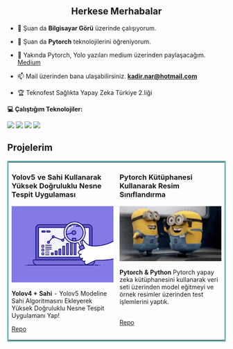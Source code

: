 <h2 align="center">Herkese Merhabalar</h2>

- 🔭 Şuan da **Bilgisayar Görü** üzerinde çalışıyorum.

- 🌱 Şuan da **Pytorch** teknolojilerini öğreniyorum.

- 📝 Yakında Pytorch, Yolo yazıları medium üzerinden paylaşacağım. [Medium](https://medium.com/@kadir.nar)

- 📫 Mail üzerinden bana ulaşabilirsiniz. **kadir.nar@hotmail.com**

- 🏆 Teknofest Sağlıkta Yapay Zeka Türkiye 2.liği

**💻 Çalıştığım Teknolojiler:**


<code><a href="" target="_blank"><img height="50" src="https://www.vectorlogo.zone/logos/pytorch/pytorch-ar21.svg"></a></code>
<code><a href="" target="_blank"><img height="40" src="https://www.vectorlogo.zone/logos/python/python-official.svg"></a></code>
<code><a href="" target="_blank"><img height="50" src="https://www.vectorlogo.zone/logos/linux/linux-ar21.svg"></a></code>
<code><a href="" target="_blank"><img height="50" src="https://www.vectorlogo.zone/logos/raspberrypi/raspberrypi-ar21.svg"></a></code>

## Projelerim
<table bordercolor="#66b2b2">
  <tr>
    <td width="50%" valign="top">
      <h3>Yolov5 ve Sahi Kullanarak Yüksek Doğruluklu Nesne Tespit Uygulaması</h3>
        <a target="_blank" href="https://github.com/kadirnar/yolov5-pytorch-sahi">
            <img src="sahi.gif" width="100%" alt="https://github.com/kadirnar/yolov5-pytorch-sahi"/>
        </a>
        <p><strong>Yolov4 + Sahi</strong> - Yolov5 Modeline Sahi Algoritmasını Ekleyerek Yüksek Doğruluklu Nesne Tespit Uygulamanı Yap!</p>
        <p><a target="_blank" href="https://github.com/kadirnar/yolov5-pytorch-sahi">Repo</a> </p>
    </td>
    <td width="50%" valign="top">
      <h3>Pytorch Kütüphanesi Kullanarak Resim Sınıflandırma</h3>
        <a target="_blank" href="https://github.com/kadirnar/pytorch-classification">
            <img src="minions.gif" width="100%" alt="https://github.com/kadirnar/pytorch-classification"/>
        </a>
        <p><strong>Pytorch & Python </strong> Pytorch yapay zeka kütüphanesini kullanarak veri seti üzerinden model eğitmeyi ve örnek resimler üzerinden test işlemlerini yaptık.</p>  
        <br/<p><a target="_blank" href="https://github.com/kadirnar/pytorch-classification">Repo</a> </p>
    </td>
  </tr>
</table>
